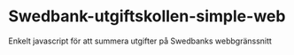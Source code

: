 # Swedbank-utgiftskollen-simple-web
Enkelt javascript för att summera utgifter på Swedbanks webbgränssnitt 
